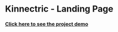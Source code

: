 # Kinnectric - Landing Page


### [Click here to see the project demo](https://kinnectric.netlify.app/)
